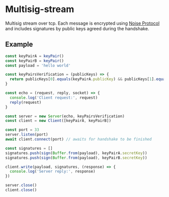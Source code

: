 # Multisig-stream

Multisig stream over tcp. Each message is encrypted using [Noise Protocol](http://www.noiseprotocol.org/) and includes signatures by public keys agreed during the handshake.

## Example

``` javascript
const keyPairA = keyPair()
const keyPairB = keyPair()
const payload = 'hello world'

const keyPairsVerification = (publicKeys) => {
  return publicKeys[0].equals(keyPairA.publicKey) && publicKeys[1].equals(keyPairB.publicKey)
}

const echo = (request, reply, socket) => {
  console.log('Client request:', request)
  reply(request)
}

const server = new Server(echo, keyPairsVerification)
const client = new Client([keyPairA, keyPairB])

const port = 33
server.listen(port)
await client.connect(port) // awaits for handshake to be finished

const signatures = []
signatures.push(sign(Buffer.from(payload), keyPairA.secretKey))
signatures.push(sign(Buffer.from(payload), keyPairB.secretKey))

client.write(payload, signatures, (response) => {
  console.log('Server reply:', response)
})

server.close()
client.close()

```

